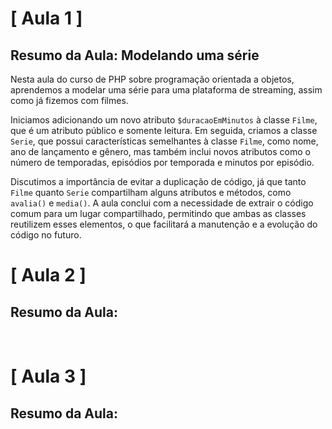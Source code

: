 # [ Aula 1 ]
## Resumo da Aula: Modelando uma série

Nesta aula do curso de PHP sobre programação orientada a objetos, aprendemos a modelar uma série para uma plataforma de streaming, assim como já fizemos com filmes.

Iniciamos adicionando um novo atributo `$duracaoEmMinutos` à classe `Filme`, que é um atributo público e somente leitura. Em seguida, criamos a classe `Serie`, que possui características semelhantes à classe `Filme`, como nome, ano de lançamento e gênero, mas também inclui novos atributos como o número de temporadas, episódios por temporada e minutos por episódio.

Discutimos a importância de evitar a duplicação de código, já que tanto `Filme` quanto `Serie` compartilham alguns atributos e métodos, como `avalia()` e `media()`. A aula conclui com a necessidade de extrair o código comum para um lugar compartilhado, permitindo que ambas as classes reutilizem esses elementos, o que facilitará a manutenção e a evolução do código no futuro.
<br>

# [ Aula 2 ]
## Resumo da Aula:

<br>

# [ Aula 3 ]
## Resumo da Aula:

<br>